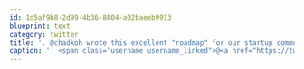 ```yaml
---
id: 1d5af9b8-2d99-4b36-8804-a02baeeb9913
blueprint: text
category: twitter
title: '. @chadkoh wrote this excellent "roadmap" for our startup community ow.ly/elem3'
caption: '. <span class="username username_linked">@<a href="https://twitter.com/chadkoh" title="Chad Kohalyk">chadkoh</a></span> wrote this excellent "roadmap" for our startup community <a href="http://ow.ly/elem3" title="http://ow.ly/elem3" class="link link_untco">ow.ly/elem3</a>'
---
```

